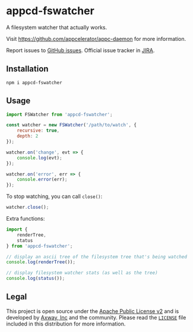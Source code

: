 # appcd-fswatcher

A filesystem watcher that actually works.

Visit https://github.com/appcelerator/appc-daemon for more information.

Report issues to [GitHub issues][2]. Official issue tracker in [JIRA][3].

## Installation

	npm i appcd-fswatcher

## Usage

```js
import FSWatcher from 'appcd-fswatcher';

const watcher = new FSWatcher('/path/to/watch', {
	recursive: true,
	depth: 2
});

watcher.on('change', evt => {
	console.log(evt);
});

watcher.on('error', err => {
	console.error(err);
});
```

To stop watching, you can call `close()`:

```js
watcher.close();
```

Extra functions:

```js
import {
	renderTree,
	status
} from 'appcd-fswatcher';

// display an ascii tree of the filesystem tree that's being watched
console.log(renderTree());

// display filesystem watcher stats (as well as the tree)
console.log(status());
```

## Legal

This project is open source under the [Apache Public License v2][1] and is developed by
[Axway, Inc](http://www.axway.com/) and the community. Please read the [`LICENSE`][1] file included
in this distribution for more information.

[1]: https://github.com/appcelerator/appc-daemon/blob/master/packages/appcd-fswatcher/LICENSE
[2]: https://github.com/appcelerator/appc-daemon/issues
[3]: https://jira.appcelerator.org/projects/DAEMON/issues

